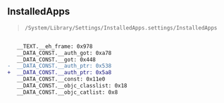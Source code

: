 ## InstalledApps

> `/System/Library/Settings/InstalledApps.settings/InstalledApps`

```diff

   __TEXT.__eh_frame: 0x978
   __DATA_CONST.__auth_got: 0xa78
   __DATA_CONST.__got: 0x448
-  __DATA_CONST.__auth_ptr: 0x538
+  __DATA_CONST.__auth_ptr: 0x5a8
   __DATA_CONST.__const: 0x11e0
   __DATA_CONST.__objc_classlist: 0x18
   __DATA_CONST.__objc_catlist: 0x8

```
